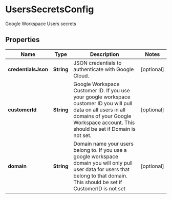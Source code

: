 

# UsersSecretsConfig

Google Workspace Users secrets

## Properties

| Name | Type | Description | Notes |
|------------ | ------------- | ------------- | -------------|
|**credentialsJson** | **String** | JSON credentials to authenticate with Google Cloud. |  [optional] |
|**customerId** | **String** | Google Workspace Customer ID. If you use your google workspace customer ID you will pull data on all users in all domains of your Google Workspace account. This should be set if Domain is not set. |  [optional] |
|**domain** | **String** | Domain name your users belong to. If you use a google workspace domain you will only pull user data for users that belong to that domain. This should be set if CustomerID is not set |  [optional] |



